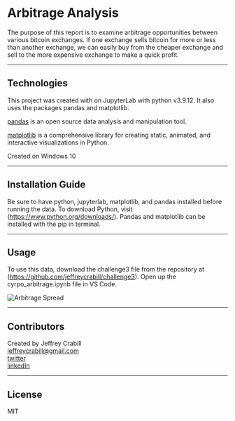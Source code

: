 # Arbitrage Analysis
The purpose of this report is to examine arbitrage opportunities between various bitcoin exchanges.  If one exchange sells bitcoin for more or less than another exchange, we can easily buy from the cheaper exchange and sell to the more expensive exchange to make a quick profit.

---

## Technologies
This project was created with on JupyterLab with python v3.9.12.  It also uses the packages pandas and matplotlib.

[pandas](https://pandas.pydata.org/) is an open source data analysis and manipulation tool.

[matplotlib](https://matplotlib.org/) is a comprehensive library for creating static, animated, and interactive visualizations in Python.

Created on Windows 10

---

## Installation Guide

Be sure to have python, jupyterlab, matplotlib, and pandas installed before running the data.  To download Python, visit (https://www.python.org/downloads/).  Pandas and matplotlib can be installed with the pip in terminal.  

---

## Usage
To use this data, download the challenge3 file from the repository at (https://github.com/jeffreycrabill/challenge3).  Open up the cyrpo_arbitrage.ipynb file in VS Code.

![Arbitrage Spread](images/2018-01-28.png)

---

## Contributors
Created by Jeffrey Crabill  
jeffreycrabill@gmail.com  
[twitter](twitter.com/jeffcrabill)  
[linkedIn](linkedin.com/jeffreycrabill)  

---

## License

MIT